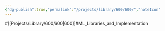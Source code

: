 ```yaml
---
{"dg-publish":true,"permalink":"/projects/library/600/600/","noteIcon":"0","created":"2024-01-30T20:06:19.661+09:00","updated":"2024-02-26T21:14:05.887+09:00"}
---
```


#[[Projects/Library/600/600\|600]]#ML_Libraries_and_Implementation


